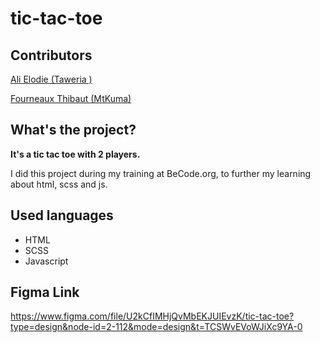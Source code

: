 # tic-tac-toe


## Contributors

[Ali Elodie (Taweria )]( https://github.com/Taweria)

[Fourneaux Thibaut (MtKuma)](https://github.com/FourneauxThibaut)

 

## What's the project?

**It's a tic tac toe with 2 players.**

I did this project during my training at BeCode.org, to further my learning about html, scss and js.

## Used languages

* HTML
* SCSS
* Javascript

## Figma Link

https://www.figma.com/file/U2kCfIMHjQvMbEKJUIEvzK/tic-tac-toe?type=design&node-id=2-112&mode=design&t=TCSWvEVoWJiXc9YA-0